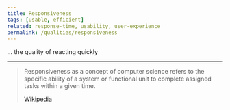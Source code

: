 ```yaml
---
title: Responsiveness
tags: [usable, efficient]
related: response-time, usability, user-experience
permalink: /qualities/responsiveness
---
```


... the quality of reacting quickly 

---

>Responsiveness as a concept of computer science refers to the specific ability of a system or functional unit to complete assigned tasks within a given time.
>
>[Wikipedia](https://en.wikipedia.org/wiki/Responsiveness)